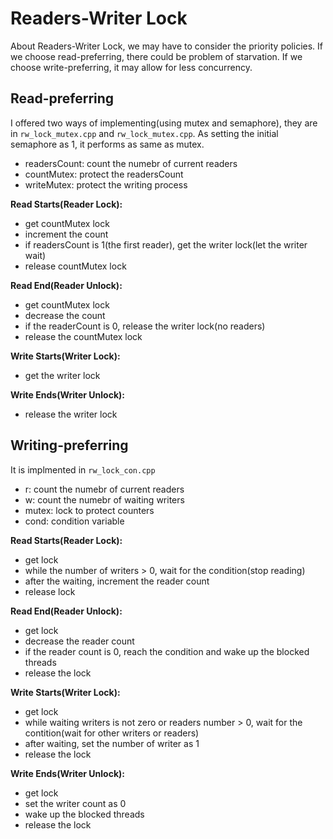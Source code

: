 # Readers-Writer Lock

About Readers-Writer Lock, we may have to consider the priority policies.
If we choose read-preferring, there could be problem of starvation.
If we choose write-preferring, it may allow for less concurrency.

## Read-preferring

I offered two ways of implementing(using mutex and semaphore),
they are in `rw_lock_mutex.cpp` and `rw_lock_mutex.cpp`. As setting the initial
semaphore as 1, it performs as same as mutex.

- readersCount: count the numebr of current readers
- countMutex: protect the readersCount
- writeMutex: protect the writing process

**Read Starts(Reader Lock):**
- get countMutex lock
- increment the count
- if readersCount is 1(the first reader), get the writer lock(let the writer wait)
- release countMutex lock

**Read End(Reader Unlock):**
- get countMutex lock
- decrease the count
- if the readerCount is 0, release the writer lock(no readers)
- release the countMutex lock

**Write Starts(Writer Lock):**
- get the writer lock

**Write Ends(Writer Unlock):**
- release the writer lock

## Writing-preferring

It is implmented in `rw_lock_con.cpp`

- r: count the numebr of current readers
- w: count the numebr of waiting writers
- mutex: lock to protect counters
- cond: condition variable

**Read Starts(Reader Lock):**
- get lock
- while the number of writers > 0, wait for the condition(stop reading)
- after the waiting, increment the reader count
- release lock

**Read End(Reader Unlock):**
- get lock
- decrease the reader count
- if the reader count is 0, reach the condition and wake up the blocked threads
- release the lock


**Write Starts(Writer Lock):**
- get lock
- while waiting writers is not zero or readers number > 0, wait for the contition(wait for other writers or readers)
- after waiting, set the number of writer as 1
- release the lock

**Write Ends(Writer Unlock):**
- get lock
- set the writer count as 0
- wake up the blocked threads
- release the lock

